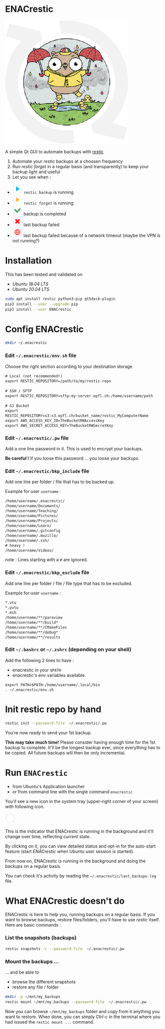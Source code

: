 # ENACrestic

![ENACrestic](doc_pixmaps/enacrestic.png)

A simple Qt GUI to automate backups with [restic](https://restic.net/)

1. Automate your *restic* backups at a choosen frequency
2. Run *restic forget* in a regular basis (and transparently) to keep your backup light and useful
3. Let you see when :
  + ![backup_in_progress](doc_pixmaps/backup_in_progress.png) `restic backup` is running
  + ![forget_in_progress](doc_pixmaps/forget_in_progress.png) `restic forget` is running
  + ![backup_success](doc_pixmaps/backup_success.png) backup is completed
  + ![backup_failed](doc_pixmaps/backup_failed.png) last backup failed
  + ![backup_no_network](doc_pixmaps/backup_no_network.png) last backup failed because of a network timeout (maybe the VPN is not running?)


# Installation

This has been tested and validated on

+ *Ubuntu 18.04 LTS*
+ *Ubuntu 20.04 LTS*

```bash
sudo apt install restic python3-pip qt5dxcb-plugin
pip3 install --user --upgrade pip
pip3 install --user ENACrestic
```


# Config ENACrestic

```bash
mkdir ~/.enacrestic
```

### Edit `~/.enacrestic/env.sh` file

Choose the right section according to your destination storage

```snip
# Local (not recommended!)
export RESTIC_REPOSITORY=/path/to/my/restic-repo

# SSH / SFTP
export RESTIC_REPOSITORY=sftp:my-server.epfl.ch:/home/username/path

# S3 Bucket
export RESTIC_REPOSITORY=s3:s3.epfl.ch/bucket_name/restic_MyComputerName
export AWS_ACCESS_KEY_ID=TheBucketRWAccessKey
export AWS_SECRET_ACCESS_KEY=TheBucketRWSecretKey
```

### Edit `~/.enacrestic/.pw` file

Add a one line password in it. This is used to encrypt your backups.

**Be careful !** If you loose this password ... you loose your backups.

### Edit `~/.enacrestic/bkp_include` file

Add one line per folder / file that has to be backed up.

Example for user `username` :

```snip
/home/username/.enacrestic/
/home/username/Documents/
/home/username/Teaching/
/home/username/Pictures/
/home/username/Projects/
/home/username/Learn/
/home/username/.gitconfig
/home/username/.mozilla/
/home/username/.ssh/
# heavy !
/home/username/Videos/
```

note : Lines starting with a `#` are ignored.

### Edit `~/.enacrestic/bkp_exclude` file

Add one line per folder / file / file type that has to be excluded.

Example for user `username` :

```snip
*.vtu
*.pvtu
*.msh
/home/username/**/paraview
/home/username/**/build*
/home/username/**/CMakeFiles
/home/username/**/debug*
/home/username/**/results
```

### Edit `~/.bashrc` or `~/.zshrc` (depending on your shell)

Add the following 2 lines to have :
+ enacrestic in your `$PATH`
+ enacrestic's env variables available.

```snip
export PATH=$PATH:/home/username/.local/bin
. ~/.enacrestic/env.sh
 ```


# Init restic repo by hand

```bash
restic init --password-file  ~/.enacrestic/.pw
```

You're now ready to send your 1st backup.

**This may take much time!** Please consider having enough time for the 1st backup to complete. It'll be the longest backup ever, since everything has to be copied. All future backups will then be only incremental.


# Run `ENACrestic`

+ from Ubuntu's Application launcher
+ or from command line with the single command `enacrestic`

You'll see a new icon in the system tray (upper-right corner of your screen) with following icon.

![just_launched](doc_pixmaps/just_launched.png)

This is the indicator that ENACrestic is running in the background and it'll change over time, reflecting current state.

By clicking on it, you can view detailed status and opt-in for the auto-start feature (start *ENACrestic* when Ubuntu user session is started).

From now on, ENACrestic is running in the background and doing the backups on a regular basis.

You can check it's activity by reading the `~/.enacrestic/last_backups.log` file.


# What ENACrestic doesn't do

ENACrestic is here to help you, running backups on a regular basis. If you want to browse backups, restore files/folders, you'll have to use *restic* itself. Here are basic commands :

### List the snapshots (backups)

```bash
restic snapshots -c --password-file  ~/.enacrestic/.pw
```

### Mount the backups ...

... and be able to
+ browse the different snapshots
+ restore any file / folder

```bash
mkdir -p ~/mnt/my_backups
restic mount ~/mnt/my_backups --password-file  ~/.enacrestic/.pw
```

Now you can browse `~/mnt/my_backups` folder and copy from it anything you want to restore. When done, you can simply *Ctrl-c* in the terminal where you had issued the `restic mount ...` command.
